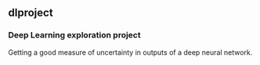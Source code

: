 ## dlproject

### Deep Learning exploration project

Getting a good measure of uncertainty in outputs of a deep neural network.
